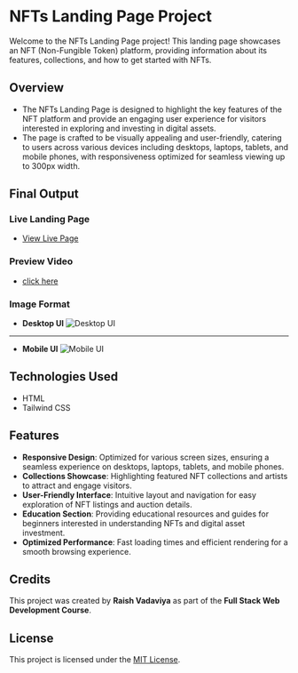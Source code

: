 # NFTs Landing Page Project

Welcome to the NFTs Landing Page project! This landing page showcases an NFT (Non-Fungible Token) platform, providing information about its features, collections, and how to get started with NFTs.

## Overview

- The NFTs Landing Page is designed to highlight the key features of the NFT platform and provide an engaging user experience for visitors interested in exploring and investing in digital assets. 
- The page is crafted to be visually appealing and user-friendly, catering to users across various devices including desktops, laptops, tablets, and mobile phones, with responsiveness optimized for seamless viewing up to 300px width.


## Final Output

### Live Landing Page
- [View Live Page](https://nfts-l-p.netlify.app)


### Preview Video
- [click here](https://res.cloudinary.com/deodsnio3/video/upload/v1715400558/Milestone%20Exame%20Assignment/NFT_landing_page_totkk8.mp4)


### Image Format
- **Desktop UI**
  ![Desktop UI](https://res.cloudinary.com/deodsnio3/image/upload/v1715397123/Milestone%20Exame%20Assignment/Final_output_of_NFTs_landing_page_desktop_UI_u4o4aq.png)

----

- **Mobile UI**
  ![Mobile UI](https://res.cloudinary.com/deodsnio3/image/upload/v1715397117/Milestone%20Exame%20Assignment/Final_output_of_NFTs_landing_page_mobile_UI_lzzlgs.png)

  


## Technologies Used

- HTML
- Tailwind CSS


## Features

- **Responsive Design**: Optimized for various screen sizes, ensuring a seamless experience on desktops, laptops, tablets, and mobile phones.
- **Collections Showcase**: Highlighting featured NFT collections and artists to attract and engage visitors.
- **User-Friendly Interface**: Intuitive layout and navigation for easy exploration of NFT listings and auction details.
- **Education Section**: Providing educational resources and guides for beginners interested in understanding NFTs and digital asset investment.
- **Optimized Performance**: Fast loading times and efficient rendering for a smooth browsing experience.


## Credits

This project was created by **Raish Vadaviya** as part of the **Full Stack Web Development Course**.

## License

This project is licensed under the [MIT License](https://github.com/Raish10100/Milestone-exam-repository/blob/master/LICENSE).